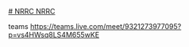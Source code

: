 [# NRRC
NRRC](https://us05web.zoom.us/j/83487787180?pwd=QpNwFdzl3BzuquvLbX0W3YdffhKEGC.1)



teams
https://teams.live.com/meet/9321273977095?p=vs4HWsq8LS4M655wKE
